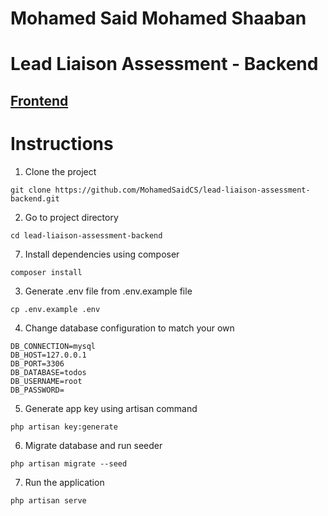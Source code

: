 # Mohamed Said Mohamed Shaaban

# Lead Liaison Assessment - Backend

## [Frontend](https://github.com/MohamedSaidCS/lead-liaison-assessment-frontend)

# Instructions

1) Clone the project
```
git clone https://github.com/MohamedSaidCS/lead-liaison-assessment-backend.git
```
2) Go to project directory
```
cd lead-liaison-assessment-backend
```
7) Install dependencies using composer
```
composer install
```
3) Generate .env file from .env.example file
```
cp .env.example .env
```
4) Change database configuration to match your own
```
DB_CONNECTION=mysql
DB_HOST=127.0.0.1
DB_PORT=3306
DB_DATABASE=todos
DB_USERNAME=root
DB_PASSWORD=
```
5) Generate app key using artisan command
```
php artisan key:generate
```
6) Migrate database and run seeder
```
php artisan migrate --seed
```
7) Run the application
```
php artisan serve
```
